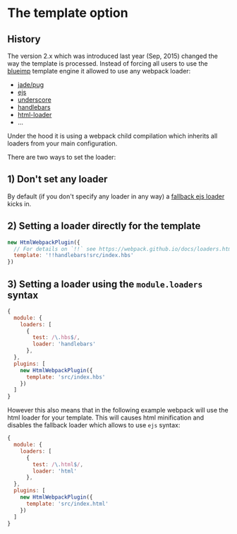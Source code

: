# The template option

## History

The version 2.x which was introduced last year (Sep, 2015) changed the way the template is processed.
Instead of forcing all users to use the [blueimp](https://github.com/blueimp/JavaScript-Templates) template engine it allowed to use any webpack loader:

* [jade/pug](https://github.com/pugjs/pug-loader)
* [ejs](https://github.com/okonet/ejs-loader)
* [underscore](https://github.com/emaphp/underscore-template-loader)
* [handlebars](https://github.com/pcardune/handlebars-loader)
* [html-loader](https://github.com/webpack/html-loader)
* ...

Under the hood it is using a webpack child compilation which inherits all loaders from
your main configuration.

There are two ways to set the loader:

## 1) Don't set any loader

By default (if you don't specify any loader in any way) a [fallback ejs loader](https://github.com/ampedandwired/html-webpack-plugin/blob/master/lib/loader.js) kicks in.

## 2) Setting a loader directly for the template

```js
new HtmlWebpackPlugin({
  // For details on `!!` see https://webpack.github.io/docs/loaders.html#loader-order
  template: '!!handlebars!src/index.hbs'
})
```

## 3) Setting a loader using the `module.loaders` syntax

```js
{
  module: {
    loaders: [
      {
        test: /\.hbs$/,
        loader: 'handlebars'
      },
  },
  plugins: [
    new HtmlWebpackPlugin({
      template: 'src/index.hbs'
    })
  ]
}
```

However this also means that in the following example webpack will use the html loader for your template.
This will causes html minification and disables the fallback loader which allows to use `ejs` syntax:

```js
{
  module: {
    loaders: [
      {
        test: /\.html$/,
        loader: 'html'
      },
  },
  plugins: [
    new HtmlWebpackPlugin({
      template: 'src/index.html'
    })
  ]
}
```